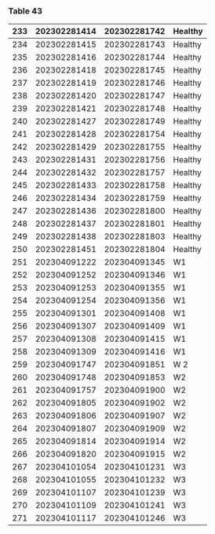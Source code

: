 <a name="table-43"></a>
### Table 43

| 233 | 202302281414 | 202302281742 | Healthy |
| --- | --- | --- | --- |
| 234 | 202302281415 | 202302281743 | Healthy |
| 235 | 202302281416 | 202302281744 | Healthy |
| 236 | 202302281418 | 202302281745 | Healthy |
| 237 | 202302281419 | 202302281746 | Healthy |
| 238 | 202302281420 | 202302281747 | Healthy |
| 239 | 202302281421 | 202302281748 | Healthy |
| 240 | 202302281427 | 202302281749 | Healthy |
| 241 | 202302281428 | 202302281754 | Healthy |
| 242 | 202302281429 | 202302281755 | Healthy |
| 243 | 202302281431 | 202302281756 | Healthy |
| 244 | 202302281432 | 202302281757 | Healthy |
| 245 | 202302281433 | 202302281758 | Healthy |
| 246 | 202302281434 | 202302281759 | Healthy |
| 247 | 202302281436 | 202302281800 | Healthy |
| 248 | 202302281437 | 202302281801 | Healthy |
| 249 | 202302281438 | 202302281803 | Healthy |
| 250 | 202302281451 | 202302281804 | Healthy |
| 251 | 202304091222 | 202304091345 | W1 |
| 252 | 202304091252 | 202304091346 | W1 |
| 253 | 202304091253 | 202304091355 | W1 |
| 254 | 202304091254 | 202304091356 | W1 |
| 255 | 202304091301 | 202304091408 | W1 |
| 256 | 202304091307 | 202304091409 | W1 |
| 257 | 202304091308 | 202304091415 | W1 |
| 258 | 202304091309 | 202304091416 | W1 |
| 259 | 202304091747 | 202304091851 | W 2 |
| 260 | 202304091748 | 202304091853 | W2 |
| 261 | 202304091757 | 202304091900 | W2 |
| 262 | 202304091805 | 202304091902 | W2 |
| 263 | 202304091806 | 202304091907 | W2 |
| 264 | 202304091807 | 202304091909 | W2 |
| 265 | 202304091814 | 202304091914 | W2 |
| 266 | 202304091820 | 202304091915 | W2 |
| 267 | 202304101054 | 202304101231 | W3 |
| 268 | 202304101055 | 202304101232 | W3 |
| 269 | 202304101107 | 202304101239 | W3 |
| 270 | 202304101109 | 202304101241 | W3 |
| 271 | 202304101117 | 202304101246 | W3 |